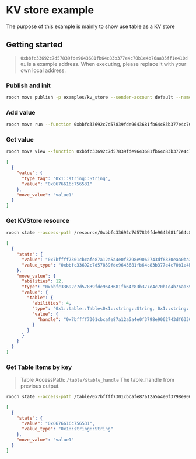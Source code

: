 # KV store example
 
The purpose of this example is mainly to show use table as a KV store

## Getting started

> `0xbbfc33692c7d57839fde9643681fb64c83b377e4c70b1e4b76aa35ff1e410d01` is a example address. When executing, please replace it with your own local address.

### Publish and init

```bash
rooch move publish -p examples/kv_store --sender-account default --named-addresses rooch_examples=default
```

### Add value

```bash
rooch move run --function 0xbbfc33692c7d57839fde9643681fb64c83b377e4c70b1e4b76aa35ff1e410d01::kv_store::add_value --args "b\"key1\"" "b\"value1\"" --sender-account default
```

### Get value

```bash
rooch move view --function 0xbbfc33692c7d57839fde9643681fb64c83b377e4c70b1e4b76aa35ff1e410d01::kv_store::get_value --args "b\"key1\""
```
```json
[
  {
    "value": {
      "type_tag": "0x1::string::String",
      "value": "0x0676616c756531"
    },
    "move_value": "value1"
  }
]
```

### Get KVStore resource

```bash
rooch state --access-path /resource/0xbbfc33692c7d57839fde9643681fb64c83b377e4c70b1e4b76aa35ff1e410d01/0xbbfc33692c7d57839fde9643681fb64c83b377e4c70b1e4b76aa35ff1e410d01::kv_store::KVStore
```
```json
[
  {
    "state": {
      "value": "0x7bffff7301cbcafe87a12a5a4e0f3798e9062743df6330eaa0ba2e92dd685a1e",
      "value_type": "0xbbfc33692c7d57839fde9643681fb64c83b377e4c70b1e4b76aa35ff1e410d01::kv_store::KVStore"
    },
    "move_value": {
      "abilities": 12,
      "type": "0xbbfc33692c7d57839fde9643681fb64c83b377e4c70b1e4b76aa35ff1e410d01::kv_store::KVStore",
      "value": {
        "table": {
          "abilities": 4,
          "type": "0x1::table::Table<0x1::string::String, 0x1::string::String>",
          "value": {
            "handle": "0x7bffff7301cbcafe87a12a5a4e0f3798e9062743df6330eaa0ba2e92dd685a1e"
          }
        }
      }
    }
  }
]
```

### Get Table Items by key

> Table AccessPath: `/table/$table_handle`
> The table_handle from previous output. 

```bash
rooch state --access-path /table/0x7bffff7301cbcafe87a12a5a4e0f3798e9062743df6330eaa0ba2e92dd685a1e/key1
```
```json
[
  {
    "state": {
      "value": "0x0676616c756531",
      "value_type": "0x1::string::String"
    },
    "move_value": "value1"
  }
]
```